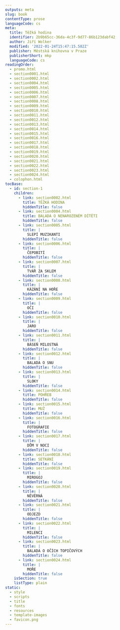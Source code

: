 ```yaml
---
outputs: meta
slug: book
contentType: prose
languageCode: cs
meta:
  title: Těžká hodina
  identifier: 2b9b65cc-36da-4c3f-9d77-86b123dabf42
  author: Jiří Wolker
  modified: '2022-01-24T15:47:15.582Z'
  publisher: Městská knihovna v Praze
  publisherShort: mkp
  languageCode: cs
readingOrder:
  - promo.html
  - section0001.html
  - section0002.html
  - section0004.html
  - section0005.html
  - section0006.html
  - section0007.html
  - section0008.html
  - section0009.html
  - section0010.html
  - section0011.html
  - section0012.html
  - section0013.html
  - section0014.html
  - section0015.html
  - section0016.html
  - section0017.html
  - section0018.html
  - section0019.html
  - section0020.html
  - section0021.html
  - section0022.html
  - section0023.html
  - section0024.html
  - colophon.html
tocBase:
  - id: section-1
    children:
      - link: section0002.html
        title: TĚŽKÁ HODINA
        hiddenTitle: false
      - link: section0004.html
        title: BALADA O NENAROZENÉM DÍTĚTI
        hiddenTitle: false
      - link: section0005.html
        title: |
          SLEPÍ MUZIKANTI
        hiddenTitle: false
      - link: section0006.html
        title: |
          ČEPOBITÍ
        hiddenTitle: false
      - link: section0007.html
        title: |
          TVÁŘ ZA SKLEM
        hiddenTitle: false
      - link: section0008.html
        title: |
          KÁZÁNÍ NA HOŘE
        hiddenTitle: false
      - link: section0009.html
        title: |
          OČI
        hiddenTitle: false
      - link: section0010.html
        title: |
          JARO
        hiddenTitle: false
      - link: section0011.html
        title: |
          BÁSEŇ MILOSTNÁ
        hiddenTitle: false
      - link: section0012.html
        title: |
          BALADA O SNU
        hiddenTitle: false
      - link: section0013.html
        title: |
          SLOKY
        hiddenTitle: false
      - link: section0014.html
        title: POHŘEB
        hiddenTitle: false
      - link: section0015.html
        title: MUŽ
        hiddenTitle: false
      - link: section0016.html
        title: |
          FOTOGRAFIE
        hiddenTitle: false
      - link: section0017.html
        title: |
          DŮM V NOCI
        hiddenTitle: false
      - link: section0018.html
        title: SETKÁNÍ
        hiddenTitle: false
      - link: section0019.html
        title: |
          MIROGOJ
        hiddenTitle: false
      - link: section0020.html
        title: |
          NĚVĚRNÁ
        hiddenTitle: false
      - link: section0021.html
        title: |
          ODJEZD
        hiddenTitle: false
      - link: section0022.html
        title: |
          MILENCI
        hiddenTitle: false
      - link: section0023.html
        title: |
          BALADA O OČÍCH TOPIČOVÝCH
        hiddenTitle: false
      - link: section0024.html
        title: |
          MOŘE
        hiddenTitle: false
    isSection: true
    listType: plain
static:
  - style
  - scripts
  - title
  - fonts
  - resources
  - template-images
  - favicon.png
---
```

